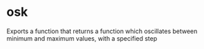 osk
===

Exports a function that returns a function which oscillates between minimum and maximum values, with a specified step
